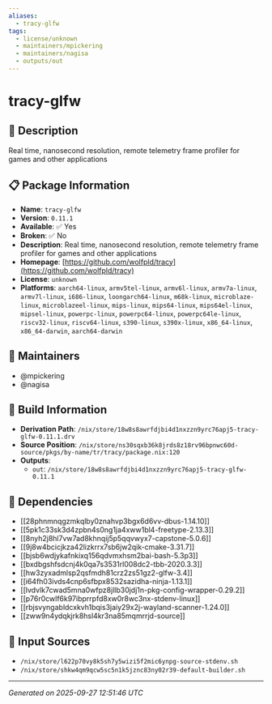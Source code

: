 ```yaml
---
aliases:
  - tracy-glfw
tags:
  - license/unknown
  - maintainers/mpickering
  - maintainers/nagisa
  - outputs/out
---
```


# tracy-glfw

## 📝 Description

Real time, nanosecond resolution, remote telemetry frame profiler for games and other applications

## 📋 Package Information

- **Name**: `tracy-glfw`
- **Version**: `0.11.1`
- **Available**: ✅ Yes
- **Broken**: ✅ No
- **Description**: Real time, nanosecond resolution, remote telemetry frame profiler for games and other applications
- **Homepage**: [https://github.com/wolfpld/tracy](https://github.com/wolfpld/tracy)
- **License**: `unknown`
- **Platforms**: `aarch64-linux`, `armv5tel-linux`, `armv6l-linux`, `armv7a-linux`, `armv7l-linux`, `i686-linux`, `loongarch64-linux`, `m68k-linux`, `microblaze-linux`, `microblazeel-linux`, `mips-linux`, `mips64-linux`, `mips64el-linux`, `mipsel-linux`, `powerpc-linux`, `powerpc64-linux`, `powerpc64le-linux`, `riscv32-linux`, `riscv64-linux`, `s390-linux`, `s390x-linux`, `x86_64-linux`, `x86_64-darwin`, `aarch64-darwin`
## 👥 Maintainers

- @mpickering
- @nagisa


## 🔧 Build Information

- **Derivation Path**: `/nix/store/18w8s8awrfdjbi4d1nxzzn9yrc76apj5-tracy-glfw-0.11.1.drv`
- **Source Position**: `/nix/store/ns30sqxb36k8jrds8z18rv96bpnwc60d-source/pkgs/by-name/tr/tracy/package.nix:120`
- **Outputs**:
  - `out`:  `/nix/store/18w8s8awrfdjbi4d1nxzzn9yrc76apj5-tracy-glfw-0.11.1`

## 🔗 Dependencies

- [[28phnmnqgzmkqlby0znahvp3bgx6d6vv-dbus-1.14.10]]
- [[5pk1c33sk3d4zpbn4s0ng1ja4xww1bl4-freetype-2.13.3]]
- [[8nyh2j8hl7vw7ad8khnqij5p5qqvwyx7-capstone-5.0.6]]
- [[9j8w4bcicjkza42lizkrrx7sb6jw2qik-cmake-3.31.7]]
- [[bjsb6wdjykafnkixq156qdvmxhsm2bai-bash-5.3p3]]
- [[bxdbgshfsdcnj4k0qa7s3531rl008dc2-tbb-2020.3.3]]
- [[hw3zyxadmlsp2qsfmdh81crz2zs51gz2-glfw-3.4]]
- [[i64fh03ivds4cnp6sfbpx8532sazidha-ninja-1.13.1]]
- [[lvdvlk7cwad5mna0wfpz8jllb30jdj1n-pkg-config-wrapper-0.29.2]]
- [[p76r0cwlf6k97ibprrpfd8xw0r8wc3nx-stdenv-linux]]
- [[rbjsvyngabldcxkvh1bqis3jaiy29x2j-wayland-scanner-1.24.0]]
- [[zww9n4ydqkjrk8hsl4kr3na85mqmrrjd-source]]

## 📁 Input Sources

- `/nix/store/l622p70vy8k5sh7y5wizi5f2mic6ynpg-source-stdenv.sh`
- `/nix/store/shkw4qm9qcw5sc5n1k5jznc83ny02r39-default-builder.sh`

---
*Generated on 2025-09-27 12:51:46 UTC*
